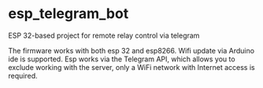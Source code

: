 # esp_telegram_bot
ESP 32-based project for remote relay control via telegram

The firmware works with both esp 32 and esp8266.
Wifi update via Arduino ide is supported.
Esp works via the Telegram API, which allows you to exclude working with the server, only a WiFi network with Internet access is required.
